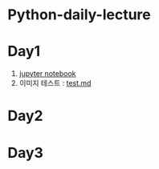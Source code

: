 # Python-daily-lecture

# Day1
1. [jupyter notebook](pythondata/파이썬%20실무%20데이터/1.png)
2. 이미지 테스트 : [test.md](test.md)

# Day2

# Day3
